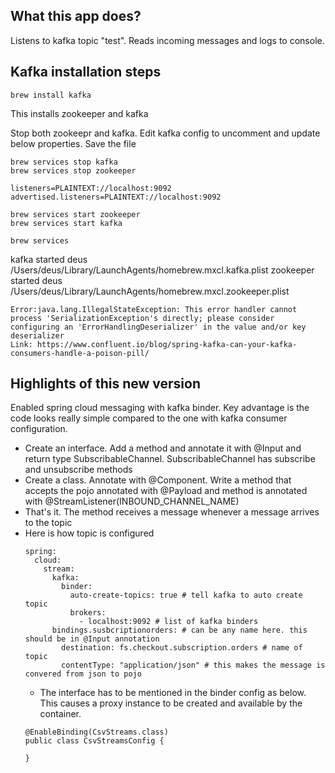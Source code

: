 ## What this app does?

Listens to kafka topic "test". 
Reads incoming messages and logs to console.

## Kafka installation steps

```
brew install kafka
```

This installs zookeeper and kafka

Stop both zookeepr and kafka. Edit kafka config to uncomment and update below properties. Save the file

```
brew services stop kafka
brew services stop zookeeper
```

```
listeners=PLAINTEXT://localhost:9092
advertised.listeners=PLAINTEXT://localhost:9092
```

```
brew services start zookeeper
brew services start kafka
```

```
brew services
```

kafka             started deus /Users/deus/Library/LaunchAgents/homebrew.mxcl.kafka.plist
zookeeper         started deus /Users/deus/Library/LaunchAgents/homebrew.mxcl.zookeeper.plist

```
Error:java.lang.IllegalStateException: This error handler cannot process 'SerializationException's directly; please consider configuring an 'ErrorHandlingDeserializer' in the value and/or key deserializer
Link: https://www.confluent.io/blog/spring-kafka-can-your-kafka-consumers-handle-a-poison-pill/
```

## Highlights of this new version

Enabled spring cloud messaging with kafka binder.
Key advantage is the code looks really simple compared to the one with kafka consumer configuration. 

* Create an interface. Add a method and annotate it with @Input and return type SubscribableChannel. SubscribableChannel has subscribe and unsubscribe methods
* Create a class. Annotate with @Component. Write a method that accepts the pojo annotated with @Payload and method is annotated with @StreamListener(INBOUND_CHANNEL_NAME)
* That's it. The method receives a message whenever a message arrives to the topic
* Here is how topic is configured
  ```
  spring:
    cloud:
      stream:
        kafka:
          binder:
            auto-create-topics: true # tell kafka to auto create topic
            brokers:
              - localhost:9092 # list of kafka binders
        bindings.susbcriptionorders: # can be any name here. this should be in @Input annotation 
          destination: fs.checkout.subscription.orders # name of topic
          contentType: "application/json" # this makes the message is convered from json to pojo 
  ```
  * The interface has to be mentioned in the binder config as below. This causes a proxy instance to be created and available by the container.
  ```
  @EnableBinding(CsvStreams.class)
  public class CsvStreamsConfig {
  
  }
  ```

